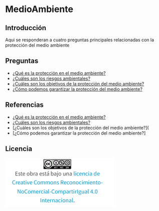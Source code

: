 # MedioAmbiente
## Introducción

Aqui se responderan a cuatro preguntas principales relacionadas con la protección del medio ambiente

## Preguntas

- [¿Qué es la protección en el medio ambiente?](proteccionMedioAmbiente.md)
- [¿Cuáles son los riesgos ambientales?](riesgos.md)
- [¿Cuáles son los objetivos de la protección del medio ambiente?](objetivos.md)
- [¿Cómo podemos garantizar la protección del medio ambiente?](garantizarProteccion.md)

## Referencias

- [¿Qué es la protección en el medio ambiente?](https://www.ine.es/DEFIne/es/concepto.htm?c=4649&op=30066&p=1&n=20)
- [¿Cuáles son los riesgos ambientales?](https://es.wikipedia.org/wiki/Riesgo_ambiental)
- [¿Cuáles son los objetivos de la protección del medio ambiente?](
- [¿Cómo podemos garantizar la protección del medio ambiente?]

## Licencia

![image](licencia.PNG)
